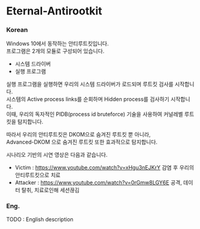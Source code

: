 # Eternal-Antirootkit
### Korean  
Windows 10에서 동작하는 안티루트킷입니다.  
프로그램은 2개의 모듈로 구성되어 있습니다. 
- 시스템 드라이버
- 실행 프로그램

실행 프로그램을 실행하면 우리의 시스템 드라이버가 로드되며 루트킷 검사를 시작합니다.  
시스템의 Active process links를 순회하며 Hidden process를 검사하기 시작합니다.  
이때, 우리의 독자적인 PIDB(process id bruteforce) 기술을 사용하여 커널레벨 루트킷을 탐지합니다.  
  
따라서 우리의 안티루트킷은 DKOM으로 숨겨진 루트킷 뿐 아니라,  
Advanced-DKOM 으로 숨겨진 루트킷 또한 효과적으로 탐지합니다.   

시나리오 기반의 시연 영상은 다음과 같습니다.  
- Victim : https://www.youtube.com/watch?v=xHgu3nEJKrY 감염 후 우리의 안티루트킷으로 치료
- Attacker : https://www.youtube.com/watch?v=0rGmw8LGY6E 공격, 데이터 탈취, 치료로인해 세션끊김 


### Eng.
TODO : English description 
